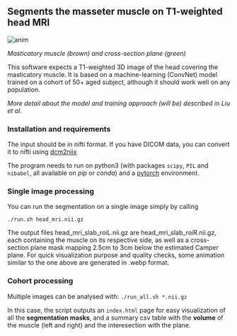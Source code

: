 ## Segments the masseter muscle on T1-weighted head MRI

![anim](https://github.com/bthyreau/masseter_mri/assets/590921/5ec13982-b3d0-4145-91a4-bc39abd179b5)

*Masticatory muscle (brown) and cross-section plane (green)*


This software expects a T1-weighted 3D image of the head covering the masticatory muscle. It is based on a machine-learning (ConvNet) model trained on a cohort of 50+ aged subject, although it should work well on any population. 

*More detail about the model and training approach (will be) described in Liu et al.*

### Installation and requirements
The input should be in nifti format. If you have DICOM data, you can convert it to nifti using [dcm2niix](https://github.com/rordenlab/dcm2niix)

The program needs to run on python3 (with packages `scipy`, `PIL` and `nibabel`, all available on _pip_ or _conda_) and a [pytorch](https://pytorch.org/get-started/locally/) environment.

### Single image processing
You can run the segmentation on a single image simply by calling

```./run.sh head_mri.nii.gz```

The output files head_mri_slab_roiL.nii.gz are head_mri_slab_roiR.nii.gz, each containing the muscle on its respective side, as well as a cross-section plane mask mapping 2.5cm to 3cm below the estimated Camper plane.  For quick visualization purpose and quality checks, some animation similar to the one above are generated in .webp format.

### Cohort processing

Multiple images can be analysed with:
```./run_all.sh *.nii.gz```

In this case, the script outputs an ```index.html``` page for easy visualization of all the **segmentation masks**, and a summary csv table with the **volume** of the muscle (left and right) and the interesection with the plane.

